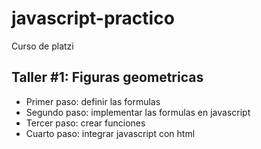 # javascript-practico
Curso de platzi

## Taller #1: Figuras geometricas

- Primer paso: definir las formulas
- Segundo paso: implementar las formulas en javascript
- Tercer paso: crear funciones
- Cuarto paso: integrar javascript con html

